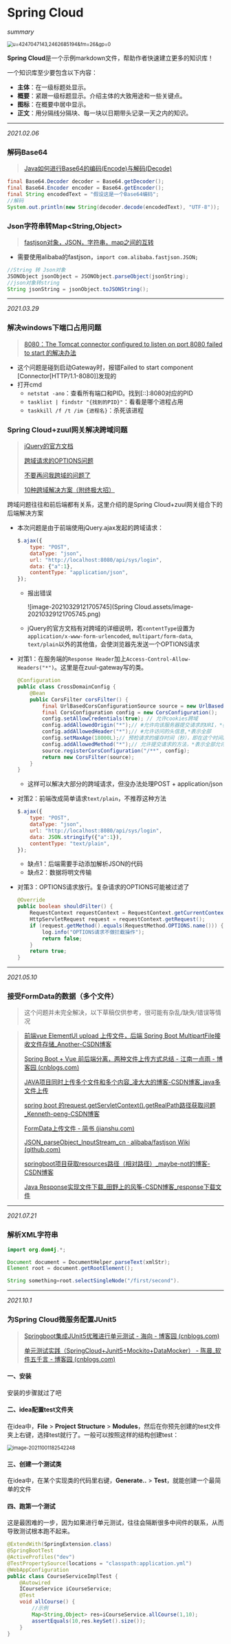 # Spring Cloud

*summary*

<img src="./Spring Cloud.assets/u=4247047143,2462685194&fm=26&gp=0.jpg" alt="u=4247047143,2462685194&fm=26&gp=0" style="zoom:80%;" />

**Spring Cloud**是一个示例markdown文件，帮助作者快速建立更多的知识库！

一个知识库至少要包含以下内容：

- **主体**：在一级标题处显示。
- **概要**：紧跟一级标题显示。介绍主体的大致用途和一些关键点。
- **图标**：在概要中居中显示。
- **正文**：用分隔线分隔块、每一块以日期带头记录一天之内的知识。

---

*2021.02.06*

### 解码Base64

> [Java如何进行Base64的编码(Encode)与解码(Decode)](https://www.cnblogs.com/alter888/p/9140732.html)

```java
final Base64.Decoder decoder = Base64.getDecoder();
final Base64.Encoder encoder = Base64.getEncoder();
final String encodedText = "假设这是一个Base64编码";
//解码
System.out.println(new String(decoder.decode(encodedText), "UTF-8"));
```

### Json字符串转Map<String,Object>

> [fastjson对象，JSON，字符串，map之间的互转](https://www.cnblogs.com/heqiyoujing/p/9840424.html)

- 需要使用alibaba的fastjson，`import com.alibaba.fastjson.JSON;`

```java
//String 转 Json对象
JSONObject jsonObject = JSONObject.parseObject(jsonString);
//json对象转string
String jsonString = jsonObject.toJSONString();
```

---

*2021.03.29*

### 解决windows下端口占用问题

> [8080：The Tomcat connector configured to listen on port 8080 failed to start 的解决办法](https://blog.csdn.net/weixin_44259720/article/details/104521766)

- 这个问题是碰到启动Gateway时，报错Failed to start component [Connector[HTTP/1.1-8080]]发现的
- 打开cmd
  - `netstat -ano`：查看所有端口和PID。找到[::]:8080对应的PID
  - `tasklist | findstr "{找到的PID}"`：看看是哪个进程占用
  - `taskkill /f /t /im {进程名}`：杀死该进程

### Spring Cloud+zuul网关解决跨域问题

> [jQuery的官方文档](https://api.jquery.com/jquery.ajax/)
>
> [跨域请求的OPTIONS问题](https://blog.csdn.net/achang07/article/details/79380990)
>
> [不要再问我跨域的问题了](https://segmentfault.com/a/1190000015597029)
>
> [10种跨域解决方案（附终极大招）](https://juejin.cn/post/6844904126246027278#heading-34)

跨域问题往往和前后端都有关系，这里介绍的是Spring Cloud+zuul网关组合下的后端解决方案

- 本次问题是由于前端使用jQuery.ajax发起的跨域请求：

  ```js
  $.ajax({
      type: "POST",
      dataType: "json",
      url: "http://localhost:8080/api/sys/login",
      data: {"a":1},
      contentType: "application/json",
  });
  ```

  - 报出错误

    ![image-20210329121705745](Spring Cloud.assets/image-20210329121705745.png)

  - jQuery的官方文档有对跨域的详细说明，若`contentType`设置为`application/x-www-form-urlencoded`, `multipart/form-data`, `text/plain`以外的其他值，会使浏览器先发送一个OPTIONS请求

- 对策1：在服务端的`Response Header`加上`Access-Control-Allow-Headers("*")`。这里是在zuul-gateway写的类。

  ```java
  @Configuration
  public class CrossDomainConfig {
      @Bean
      public CorsFilter corsFilter() {
          final UrlBasedCorsConfigurationSource source = new UrlBasedCorsConfigurationSource();
          final CorsConfiguration config = new CorsConfiguration();
          config.setAllowCredentials(true); // 允许cookies跨域
          config.addAllowedOrigin("*");// #允许向该服务器提交请求的URI，*表示全部允许
          config.addAllowedHeader("*");// #允许访问的头信息,*表示全部
          config.setMaxAge(18000L);// 预检请求的缓存时间（秒），即在这个时间段里，对于相同的跨域请求不会再预检了
          config.addAllowedMethod("*");// 允许提交请求的方法，*表示全部允许
          source.registerCorsConfiguration("/**", config);
          return new CorsFilter(source);
      }
  }
  ```

  - 这样可以解决大部分的跨域请求，但没办法处理POST + application/json

- 对策2：前端改成简单请求`text/plain`，不推荐这种方法

  ```js
  $.ajax({
      type: "POST",
      dataType: "json",
      url: "http://localhost:8080/api/sys/login",
      data: JSON.stringify({"a":1}),
      contentType: "text/plain",
  });
  ```

  - 缺点1：后端需要手动添加解析JSON的代码
  - 缺点2：数据将明文传输

- 对策3：OPTIONS请求放行。复杂请求的OPTIONS可能被过滤了

  ```java
  @Override
  public boolean shouldFilter() {
      RequestContext requestContext = RequestContext.getCurrentContext();
      HttpServletRequest request = requestContext.getRequest();
      if (request.getMethod().equals(RequestMethod.OPTIONS.name())) {
          log.info("OPTIONS请求不做拦截操作");
          return false;
      }
      return true;
  }
  ```


---

*2021.05.10*

### 接受FormData的数据（多个文件）

> 这个问题并未完全解决，以下草稿仅供参考，很可能有杂乱/缺失/错误等情况

> [前端vue ElementUI upload 上传文件，后端 Spring Boot MultipartFile接收文件存储_Another-CSDN博客](https://blog.csdn.net/qq_40522155/article/details/104887869)
>
> [Spring Boot + Vue 前后端分离，两种文件上传方式总结 - 江南一点雨 - 博客园 (cnblogs.com)](https://www.cnblogs.com/lenve/p/10782774.html)
>
> [JAVA项目同时上传多个文件和多个内容_凌大大的博客-CSDN博客_java多文件上传](https://blog.csdn.net/wohaqiyi/article/details/79179600)
>
> [spring boot 的request.getServletContext().getRealPath路径获取问题_Kenneth-peng-CSDN博客](https://blog.csdn.net/yongjiutongmi53151/article/details/87966767)
>
> [FormData上传文件 - 简书 (jianshu.com)](https://www.jianshu.com/p/51188659d778)
>
> [JSON_parseObject_InputStream_cn · alibaba/fastjson Wiki (github.com)](https://github.com/alibaba/fastjson/wiki/json_parseobject_inputstream_cn)
>
> [springboot项目获取resources路径（相对路径）_maybe-not的博客-CSDN博客](https://blog.csdn.net/qq_29669265/article/details/89678077)
>
> [Java Response实现文件下载_田野上的风筝-CSDN博客_response下载文件](https://blog.csdn.net/weixin_43100896/article/details/89880596)

---

*2021.07.21*

### 解析XML字符串

```java
import org.dom4j.*;

Document document = DocumentHelper.parseText(xmlStr);
Element root = document.getRootElement();

String something=root.selectSingleNode("/first/second").
```

---

*2021.10.1*

### 为Spring Cloud微服务配置JUnit5

> [Springboot集成JUnit5优雅进行单元测试 - 海向 - 博客园 (cnblogs.com)](https://www.cnblogs.com/haixiang/p/13812363.html)
>
> [单元测试实践（SpringCloud+Junit5+Mockito+DataMocker） - 陈晨_软件五千言 - 博客园 (cnblogs.com)](https://www.cnblogs.com/pluto4596/p/11703382.html)

#### 一、安装

安装的步骤就过了吧

#### 二、idea配置test文件夹

在idea中，**File** > **Project Structure** > **Modules**，然后在你预先创建的test文件夹上右键，选择test就行了。一般可以按照这样的结构创建test：

<img src="Spring Cloud.assets/image-20211001182542248.png" alt="image-20211001182542248" style="zoom:80%;" />

#### 三、创建一个测试类

在idea中，在某个实现类的代码里右键，**Generate..** > **Test**，就能创建一个最简单的文件

#### 四、跑第一个测试

这是最困难的一步，因为如果进行单元测试，往往会隔断很多中间件的联系，从而导致测试根本跑不起来。

```java
@ExtendWith(SpringExtension.class)
@SpringBootTest
@ActiveProfiles("dev")
@TestPropertySource(locations = "classpath:application.yml")
@WebAppConfiguration
public class CourseServiceImplTest {
    @Autowired
    ICourseService iCourseService;
    @Test
    void allCourse() {
        //示例
        Map<String,Object> res=iCourseService.allCourse(1,10);
        assertEquals(10,res.keySet().size());
    }
}
```

